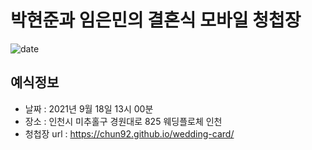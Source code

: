 # 박현준과 임은민의 결혼식 모바일 청첩장
![date](https://img.shields.io/date/1558189800.svg?style=for-the-badge)


## 예식정보

* 날짜 : 2021년 9월 18일 13시 00분
* 장소 : 인천시 미추홀구 경원대로 825 웨딩플로체 인천
* 청첩장 url : https://chun92.github.io/wedding-card/
